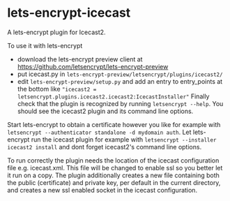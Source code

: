 # lets-encrypt-icecast
A lets-encrypt plugin for Icecast2.

To use it with lets-encrypt
* download the lets-encrypt preview client at https://github.com/letsencrypt/lets-encrypt-preview
* put icecast.py in `lets-encrypt-preview/letsencrypt/plugins/icecast2/`
* edit `lets-encrypt-preview/setup.py` and add an entry to entry_points at the bottom like `"icecast2 = letsencrypt.plugins.icecast2.icecast2:IcecastInstaller"`
Finally check that the plugin is recognized by running `letsencrypt --help`. You should see the icecast2 plugin and its command line options.

Start lets-encrypt to obtain a certificate however you like for example with `letsencrypt --authenticator standalone -d mydomain auth`.
Let lets-encrypt run the icecast plugin for example with `letsencrypt --installer icecast2 install` and dont forget icecast2's command line options.

To run correctly the plugin needs the location of the icecast configuration file e.g. icecast.xml. This file will be changed to enable ssl so you better let it run on a copy.
The plugin additionally creates a new file containing both the public (certificate) and private key, per default in the current directory, and creates a new ssl enabled socket in the icecast configuration.
